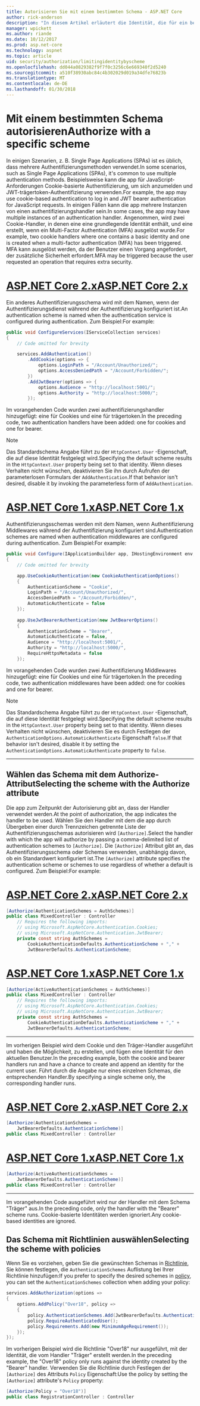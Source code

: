 ```yaml
---
title: Autorisieren Sie mit einem bestimmten Schema - ASP.NET Core
author: rick-anderson
description: "In diesem Artikel erläutert die Identität, die für ein bestimmtes Schema zu beschränken, bei der Arbeit mit mehrere Authentifizierungsmethoden."
manager: wpickett
ms.author: riande
ms.date: 10/12/2017
ms.prod: asp.net-core
ms.technology: aspnet
ms.topic: article
uid: security/authorization/limitingidentitybyscheme
ms.openlocfilehash: dd044a0829382f9f7f0c3256c6e669340f2d5240
ms.sourcegitcommit: a510f38930abc84c4b302029d019a34dfe76823b
ms.translationtype: MT
ms.contentlocale: de-DE
ms.lasthandoff: 01/30/2018
---
```

# <a name="authorize-with-a-specific-scheme"></a><span data-ttu-id="b10cb-103">Mit einem bestimmten Schema autorisieren</span><span class="sxs-lookup"><span data-stu-id="b10cb-103">Authorize with a specific scheme</span></span>

<span data-ttu-id="b10cb-104">In einigen Szenarien, z. B. Single Page Applications (SPAs) ist es üblich, dass mehrere Authentifizierungsmethoden verwendet.</span><span class="sxs-lookup"><span data-stu-id="b10cb-104">In some scenarios, such as Single Page Applications (SPAs), it's common to use multiple authentication methods.</span></span> <span data-ttu-id="b10cb-105">Beispielsweise kann die app für JavaScript-Anforderungen Cookie-basierte Authentifizierung, um sich anzumelden und JWT-trägertoken-Authentifizierung verwenden.</span><span class="sxs-lookup"><span data-stu-id="b10cb-105">For example, the app may use cookie-based authentication to log in and JWT bearer authentication for JavaScript requests.</span></span> <span data-ttu-id="b10cb-106">In einigen Fällen kann die app mehrere Instanzen von einen authentifizierungshandler sein.</span><span class="sxs-lookup"><span data-stu-id="b10cb-106">In some cases, the app may have multiple instances of an authentication handler.</span></span> <span data-ttu-id="b10cb-107">Angenommen, wird zwei Cookie-Handler, in denen eine eine grundlegende Identität enthält, und eine erstellt, wenn ein Multi-Factor Authentication (MFA) ausgelöst wurde.</span><span class="sxs-lookup"><span data-stu-id="b10cb-107">For example, two cookie handlers where one contains a basic identity and one is created when a multi-factor authentication (MFA) has been triggered.</span></span> <span data-ttu-id="b10cb-108">MFA kann ausgelöst werden, da der Benutzer einen Vorgang angefordert, der zusätzliche Sicherheit erfordert.</span><span class="sxs-lookup"><span data-stu-id="b10cb-108">MFA may be triggered because the user requested an operation that requires extra security.</span></span>

# <a name="aspnet-core-2xtabaspnetcore2x"></a>[<span data-ttu-id="b10cb-109">ASP.NET Core 2.x</span><span class="sxs-lookup"><span data-stu-id="b10cb-109">ASP.NET Core 2.x</span></span>](#tab/aspnetcore2x)

<span data-ttu-id="b10cb-110">Ein anderes Authentifizierungsschema wird mit dem Namen, wenn der Authentifizierungsdienst während der Authentifizierung konfiguriert ist.</span><span class="sxs-lookup"><span data-stu-id="b10cb-110">An authentication scheme is named when the authentication service is configured during authentication.</span></span> <span data-ttu-id="b10cb-111">Zum Beispiel:</span><span class="sxs-lookup"><span data-stu-id="b10cb-111">For example:</span></span>

```csharp
public void ConfigureServices(IServiceCollection services)
{
    // Code omitted for brevity

    services.AddAuthentication()
        .AddCookie(options => {
            options.LoginPath = "/Account/Unauthorized/";
            options.AccessDeniedPath = "/Account/Forbidden/";
        })
        .AddJwtBearer(options => {
            options.Audience = "http://localhost:5001/";
            options.Authority = "http://localhost:5000/";
        });
```

<span data-ttu-id="b10cb-112">Im vorangehenden Code wurden zwei authentifizierungshandler hinzugefügt: eine für Cookies und eine für trägertoken.</span><span class="sxs-lookup"><span data-stu-id="b10cb-112">In the preceding code, two authentication handlers have been added: one for cookies and one for bearer.</span></span>

>[!NOTE]
><span data-ttu-id="b10cb-113">Das Standardschema Angabe führt zu der `HttpContext.User` -Eigenschaft, die auf diese Identität festgelegt wird.</span><span class="sxs-lookup"><span data-stu-id="b10cb-113">Specifying the default scheme results in the `HttpContext.User` property being set to that identity.</span></span> <span data-ttu-id="b10cb-114">Wenn dieses Verhalten nicht wünschen, deaktivieren Sie ihn durch Aufrufen der parameterlosen Formulars der `AddAuthentication`.</span><span class="sxs-lookup"><span data-stu-id="b10cb-114">If that behavior isn't desired, disable it by invoking the parameterless form of `AddAuthentication`.</span></span>

# <a name="aspnet-core-1xtabaspnetcore1x"></a>[<span data-ttu-id="b10cb-115">ASP.NET Core 1.x</span><span class="sxs-lookup"><span data-stu-id="b10cb-115">ASP.NET Core 1.x</span></span>](#tab/aspnetcore1x)

<span data-ttu-id="b10cb-116">Authentifizierungsschemas werden mit dem Namen, wenn Authentifizierung Middlewares während der Authentifizierung konfiguriert sind.</span><span class="sxs-lookup"><span data-stu-id="b10cb-116">Authentication schemes are named when authentication middlewares are configured during authentication.</span></span> <span data-ttu-id="b10cb-117">Zum Beispiel:</span><span class="sxs-lookup"><span data-stu-id="b10cb-117">For example:</span></span>

```csharp
public void Configure(IApplicationBuilder app, IHostingEnvironment env, ILoggerFactory loggerFactory)
{
    // Code omitted for brevity

    app.UseCookieAuthentication(new CookieAuthenticationOptions()
    {
        AuthenticationScheme = "Cookie",
        LoginPath = "/Account/Unauthorized/",
        AccessDeniedPath = "/Account/Forbidden/",
        AutomaticAuthenticate = false
    });
    
    app.UseJwtBearerAuthentication(new JwtBearerOptions()
    {
        AuthenticationScheme = "Bearer",
        AutomaticAuthenticate = false,
        Audience = "http://localhost:5001/",
        Authority = "http://localhost:5000/",
        RequireHttpsMetadata = false
    });
```

<span data-ttu-id="b10cb-118">Im vorangehenden Code wurden zwei Authentifizierung Middlewares hinzugefügt: eine für Cookies und eine für trägertoken.</span><span class="sxs-lookup"><span data-stu-id="b10cb-118">In the preceding code, two authentication middlewares have been added: one for cookies and one for bearer.</span></span>

>[!NOTE]
><span data-ttu-id="b10cb-119">Das Standardschema Angabe führt zu der `HttpContext.User` -Eigenschaft, die auf diese Identität festgelegt wird.</span><span class="sxs-lookup"><span data-stu-id="b10cb-119">Specifying the default scheme results in the `HttpContext.User` property being set to that identity.</span></span> <span data-ttu-id="b10cb-120">Wenn dieses Verhalten nicht wünschen, deaktivieren Sie es durch Festlegen der `AuthenticationOptions.AutomaticAuthenticate` Eigenschaft `false`.</span><span class="sxs-lookup"><span data-stu-id="b10cb-120">If that behavior isn't desired, disable it by setting the `AuthenticationOptions.AutomaticAuthenticate` property to `false`.</span></span>

---

## <a name="selecting-the-scheme-with-the-authorize-attribute"></a><span data-ttu-id="b10cb-121">Wählen das Schema mit dem Authorize-Attribut</span><span class="sxs-lookup"><span data-stu-id="b10cb-121">Selecting the scheme with the Authorize attribute</span></span>

<span data-ttu-id="b10cb-122">Die app zum Zeitpunkt der Autorisierung gibt an, dass der Handler verwendet werden.</span><span class="sxs-lookup"><span data-stu-id="b10cb-122">At the point of authorization, the app indicates the handler to be used.</span></span> <span data-ttu-id="b10cb-123">Wählen Sie den Handler mit dem die app durch Übergeben einer durch Trennzeichen getrennte Liste der Authentifizierungsschemas autorisieren wird `[Authorize]`.</span><span class="sxs-lookup"><span data-stu-id="b10cb-123">Select the handler with which the app will authorize by passing a comma-delimited list of authentication schemes to `[Authorize]`.</span></span> <span data-ttu-id="b10cb-124">Die `[Authorize]` Attribut gibt an, das Authentifizierungsschema oder Schemas verwenden, unabhängig davon, ob ein Standardwert konfiguriert ist.</span><span class="sxs-lookup"><span data-stu-id="b10cb-124">The `[Authorize]` attribute specifies the authentication scheme or schemes to use regardless of whether a default is configured.</span></span> <span data-ttu-id="b10cb-125">Zum Beispiel:</span><span class="sxs-lookup"><span data-stu-id="b10cb-125">For example:</span></span>

# <a name="aspnet-core-2xtabaspnetcore2x"></a>[<span data-ttu-id="b10cb-126">ASP.NET Core 2.x</span><span class="sxs-lookup"><span data-stu-id="b10cb-126">ASP.NET Core 2.x</span></span>](#tab/aspnetcore2x)

```csharp
[Authorize(AuthenticationSchemes = AuthSchemes)]
public class MixedController : Controller
    // Requires the following imports:
    // using Microsoft.AspNetCore.Authentication.Cookies;
    // using Microsoft.AspNetCore.Authentication.JwtBearer;
    private const string AuthSchemes =
        CookieAuthenticationDefaults.AuthenticationScheme + "," +
        JwtBearerDefaults.AuthenticationScheme;
```

# <a name="aspnet-core-1xtabaspnetcore1x"></a>[<span data-ttu-id="b10cb-127">ASP.NET Core 1.x</span><span class="sxs-lookup"><span data-stu-id="b10cb-127">ASP.NET Core 1.x</span></span>](#tab/aspnetcore1x)

```csharp
[Authorize(ActiveAuthenticationSchemes = AuthSchemes)]
public class MixedController : Controller
    // Requires the following imports:
    // using Microsoft.AspNetCore.Authentication.Cookies;
    // using Microsoft.AspNetCore.Authentication.JwtBearer;
    private const string AuthSchemes =
        CookieAuthenticationDefaults.AuthenticationScheme + "," +
        JwtBearerDefaults.AuthenticationScheme;
```

---

<span data-ttu-id="b10cb-128">Im vorherigen Beispiel wird dem Cookie und den Träger-Handler ausgeführt und haben die Möglichkeit, zu erstellen, und fügen eine Identität für den aktuellen Benutzer.</span><span class="sxs-lookup"><span data-stu-id="b10cb-128">In the preceding example, both the cookie and bearer handlers run and have a chance to create and append an identity for the current user.</span></span> <span data-ttu-id="b10cb-129">Führt durch die Angabe nur eines einzelnen Schemas, die entsprechenden Handler.</span><span class="sxs-lookup"><span data-stu-id="b10cb-129">By specifying a single scheme only, the corresponding handler runs.</span></span>

# <a name="aspnet-core-2xtabaspnetcore2x"></a>[<span data-ttu-id="b10cb-130">ASP.NET Core 2.x</span><span class="sxs-lookup"><span data-stu-id="b10cb-130">ASP.NET Core 2.x</span></span>](#tab/aspnetcore2x)

```csharp
[Authorize(AuthenticationSchemes = 
    JwtBearerDefaults.AuthenticationScheme)]
public class MixedController : Controller
```

# <a name="aspnet-core-1xtabaspnetcore1x"></a>[<span data-ttu-id="b10cb-131">ASP.NET Core 1.x</span><span class="sxs-lookup"><span data-stu-id="b10cb-131">ASP.NET Core 1.x</span></span>](#tab/aspnetcore1x)

```csharp
[Authorize(ActiveAuthenticationSchemes = 
    JwtBearerDefaults.AuthenticationScheme)]
public class MixedController : Controller
```

---

<span data-ttu-id="b10cb-132">Im vorangehenden Code ausgeführt wird nur der Handler mit dem Schema "Träger" aus.</span><span class="sxs-lookup"><span data-stu-id="b10cb-132">In the preceding code, only the handler with the "Bearer" scheme runs.</span></span> <span data-ttu-id="b10cb-133">Cookie-basierte Identitäten werden ignoriert.</span><span class="sxs-lookup"><span data-stu-id="b10cb-133">Any cookie-based identities are ignored.</span></span>

## <a name="selecting-the-scheme-with-policies"></a><span data-ttu-id="b10cb-134">Das Schema mit Richtlinien auswählen</span><span class="sxs-lookup"><span data-stu-id="b10cb-134">Selecting the scheme with policies</span></span>

<span data-ttu-id="b10cb-135">Wenn Sie es vorziehen, geben Sie die gewünschten Schemas in [Richtlinie](xref:security/authorization/policies), Sie können festlegen, die `AuthenticationSchemes` Auflistung bei Ihrer Richtlinie hinzufügen:</span><span class="sxs-lookup"><span data-stu-id="b10cb-135">If you prefer to specify the desired schemes in [policy](xref:security/authorization/policies), you can set the `AuthenticationSchemes` collection when adding your policy:</span></span>

```csharp
services.AddAuthorization(options =>
{
    options.AddPolicy("Over18", policy =>
    {
        policy.AuthenticationSchemes.Add(JwtBearerDefaults.AuthenticationScheme);
        policy.RequireAuthenticatedUser();
        policy.Requirements.Add(new MinimumAgeRequirement());
    });
});
```

<span data-ttu-id="b10cb-136">Im vorherigen Beispiel wird die Richtlinie "Over18" nur ausgeführt, mit der Identität, die vom Handler "Träger" erstellt werden.</span><span class="sxs-lookup"><span data-stu-id="b10cb-136">In the preceding example, the "Over18" policy only runs against the identity created by the "Bearer" handler.</span></span> <span data-ttu-id="b10cb-137">Verwenden Sie die Richtlinie durch Festlegen der `[Authorize]` des Attributs `Policy` Eigenschaft:</span><span class="sxs-lookup"><span data-stu-id="b10cb-137">Use the policy by setting the `[Authorize]` attribute's `Policy` property:</span></span>

```csharp
[Authorize(Policy = "Over18")]
public class RegistrationController : Controller
```
